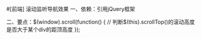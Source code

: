 #[前端] 滚动监听导航效果
一、依赖：引用jQuery框架

二、要点：$(window).scroll(function() { // 判断$(this).scrollTop()的滚动高度是否大于某个div的距顶高度 });
